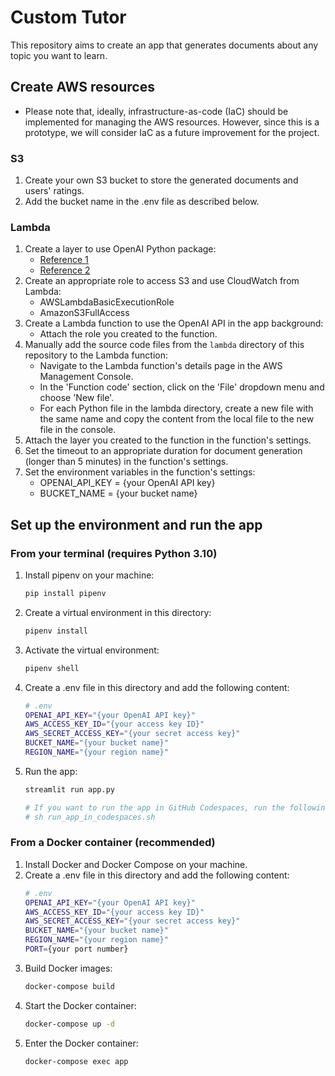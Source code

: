 # Custom Tutor
This repository aims to create an app that generates documents about any topic you want to learn.

## Create AWS resources
- Please note that, ideally, infrastructure-as-code (IaC) should be implemented for managing the AWS resources. However, since this is a prototype, we will consider IaC as a future improvement for the project.
### S3
1. Create your own S3 bucket to store the generated documents and users' ratings.
2. Add the bucket name in the .env file as described below.

### Lambda
1. Create a layer to use OpenAI Python package:
    - [Reference 1](https://thedeveloperspace.com/how-to-invoke-openai-apis-from-aws-lambda-functions/#Create_a_Lambda_Layer_for_OpenAI_Python_library)
    - [Reference 2](https://obiyy.hatenablog.com/entry/2023/02/19/233428#%EF%BC%93Lambda%E3%81%AE%E3%83%AC%E3%82%A4%E3%83%A4%E3%83%BC%E3%81%AB%E3%83%A2%E3%82%B8%E3%83%A5%E3%83%BC%E3%83%AB%E3%82%A2%E3%83%83%E3%83%97%E3%83%AD%E3%83%BC%E3%83%89)
2. Create an appropriate role to access S3 and use CloudWatch from Lambda:
    - AWSLambdaBasicExecutionRole
    - AmazonS3FullAccess
3. Create a Lambda function to use the OpenAI API in the app background:
    - Attach the role you created to the function.
4. Manually add the source code files from the `lambda` directory of this repository to the Lambda function:
    - Navigate to the Lambda function's details page in the AWS Management Console.
    - In the 'Function code' section, click on the 'File' dropdown menu and choose 'New file'. 
    - For each Python file in the lambda directory, create a new file with the same name and copy the content from the local file to the new file in the console.
5. Attach the layer you created to the function in the function's settings.
6. Set the timeout to an appropriate duration for document generation (longer than 5 minutes) in the function's settings.
7. Set the environment variables in the function's settings:
    - OPENAI_API_KEY = {your OpenAI API key}
    - BUCKET_NAME = {your bucket name}

## Set up the environment and run the app
### From your terminal (requires Python 3.10)
1. Install pipenv on your machine:
    ```bash
    pip install pipenv
    ```
2. Create a virtual environment in this directory:
    ```bash
    pipenv install
    ```
3. Activate the virtual environment:
    ```bash
    pipenv shell
    ```
4. Create a .env file in this directory and add the following content:
    ```bash
    # .env
    OPENAI_API_KEY="{your OpenAI API key}"
    AWS_ACCESS_KEY_ID="{your access key ID}"
    AWS_SECRET_ACCESS_KEY="{your secret access key}"
    BUCKET_NAME="{your bucket name}"
    REGION_NAME="{your region name}"
    ```
5. Run the app:
    ```bash
    streamlit run app.py

    # If you want to run the app in GitHub Codespaces, run the following:
    # sh run_app_in_codespaces.sh
    ```

### From a Docker container (recommended)
1. Install Docker and Docker Compose on your machine.
2. Create a .env file in this directory and add the following content:
    ```bash
    # .env
    OPENAI_API_KEY="{your OpenAI API key}"
    AWS_ACCESS_KEY_ID="{your access key ID}"
    AWS_SECRET_ACCESS_KEY="{your secret access key}"
    BUCKET_NAME="{your bucket name}"
    REGION_NAME="{your region name}"
    PORT={your port number}
    ```
3. Build Docker images:
    ```bash
    docker-compose build
    ```
4. Start the Docker container:
    ```bash
    docker-compose up -d
    ```
5. Enter the Docker container:
    ```bash 
    docker-compose exec app
